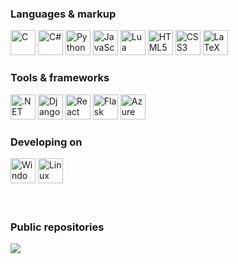 ### Languages & markup
<div>
  <img src="https://cdn.jsdelivr.net/gh/devicons/devicon@latest/icons/c/c-original.svg" width=40 title="C" />
  <img src="https://cdn.jsdelivr.net/gh/devicons/devicon@latest/icons/csharp/csharp-original.svg" width=40 title="C#" />
  <img src="https://cdn.jsdelivr.net/gh/devicons/devicon@latest/icons/python/python-original.svg" width=40 title="Python" />
  <img src="https://cdn.jsdelivr.net/gh/devicons/devicon@latest/icons/javascript/javascript-original.svg" width=40 title="JavaScript" />
  <img src="https://cdn.jsdelivr.net/gh/devicons/devicon@latest/icons/lua/lua-original.svg" width=40 title="Lua" />
  <img src="https://cdn.jsdelivr.net/gh/devicons/devicon@latest/icons/html5/html5-original.svg" width=40 title="HTML5" />
  <img src="https://cdn.jsdelivr.net/gh/devicons/devicon@latest/icons/css3/css3-original.svg" width=40 title="CSS3" />
  <img src="https://cdn.jsdelivr.net/gh/devicons/devicon@latest/icons/latex/latex-original.svg" width=40 title="LaTeX" />
</div>

### Tools & frameworks
<div>
  <img src="https://cdn.jsdelivr.net/gh/devicons/devicon@latest/icons/dotnetcore/dotnetcore-original.svg" width=40 title=".NET Core" />
  <img src="https://cdn.jsdelivr.net/gh/devicons/devicon@latest/icons/django/django-plain.svg" width=40 title="Django" />
  <img src="https://cdn.jsdelivr.net/gh/devicons/devicon@latest/icons/react/react-original.svg" width=40 title="React" />
  <img src="https://cdn.jsdelivr.net/gh/devicons/devicon@latest/icons/flask/flask-original.svg" width=40 title="Flask" />
  <img src="https://cdn.jsdelivr.net/gh/devicons/devicon@latest/icons/azure/azure-original.svg" width=40 title="Azure" />
</div>

### Developing on
<div>
  <img src="https://cdn.jsdelivr.net/gh/devicons/devicon@latest/icons/windows11/windows11-original.svg" width=40 title="Windows 11" />
  <img src="https://cdn.jsdelivr.net/gh/devicons/devicon@latest/icons/linux/linux-original.svg" width=40 title="Linux" />
</div>

<br />
<br />

### Public repositories
<div>
  <img src="https://github-readme-stats.vercel.app/api/top-langs/?username=markuslw&langs_count=8&theme=radical" />
</div>
